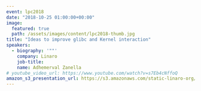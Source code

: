 ```yaml
---
event: lpc2018
date: "2018-10-25 01:00:00+00:00"
image:
  featured: true
  path: /assets/images/content/lpc2018-thumb.jpg
title: "Ideas to improve glibc and Kernel interaction"
speakers:
  - biography: '""'
    company: Linaro
    job-title:
    name: Adhemerval Zanella
# youtube_video_url: https://www.youtube.com/watch?v=s7Eb4cNffoQ
amazon_s3_presentation_url: https://s3.amazonaws.com/static-linaro-org/event-resources/lpc2018/LPC2018-Ideas_to_improve_glibc_and_Kernel_interaction.pdf
---
```


